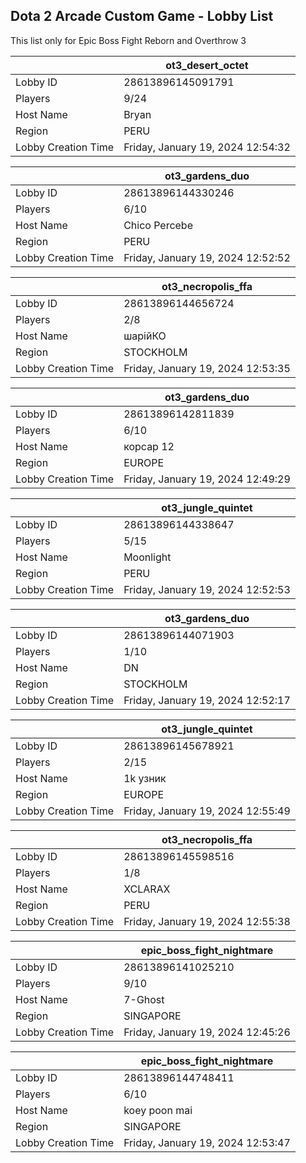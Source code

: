 ## Dota 2 Arcade Custom Game - Lobby List

This list only for Epic Boss Fight Reborn and Overthrow 3

|  | ot3_desert_octet |
| ------ | ------ |
| Lobby ID | 28613896145091791 |
| Players | 9/24 |
| Host Name | Bryan |
| Region | PERU |
| Lobby Creation Time | Friday, January 19, 2024 12:54:32 |


|  | ot3_gardens_duo |
| ------ | ------ |
| Lobby ID | 28613896144330246 |
| Players | 6/10 |
| Host Name | Chico Percebe |
| Region | PERU |
| Lobby Creation Time | Friday, January 19, 2024 12:52:52 |


|  | ot3_necropolis_ffa |
| ------ | ------ |
| Lobby ID | 28613896144656724 |
| Players | 2/8 |
| Host Name | шарійКО |
| Region | STOCKHOLM |
| Lobby Creation Time | Friday, January 19, 2024 12:53:35 |


|  | ot3_gardens_duo |
| ------ | ------ |
| Lobby ID | 28613896142811839 |
| Players | 6/10 |
| Host Name | корсар 12 |
| Region | EUROPE |
| Lobby Creation Time | Friday, January 19, 2024 12:49:29 |


|  | ot3_jungle_quintet |
| ------ | ------ |
| Lobby ID | 28613896144338647 |
| Players | 5/15 |
| Host Name | Moonlight |
| Region | PERU |
| Lobby Creation Time | Friday, January 19, 2024 12:52:53 |


|  | ot3_gardens_duo |
| ------ | ------ |
| Lobby ID | 28613896144071903 |
| Players | 1/10 |
| Host Name | DN |
| Region | STOCKHOLM |
| Lobby Creation Time | Friday, January 19, 2024 12:52:17 |


|  | ot3_jungle_quintet |
| ------ | ------ |
| Lobby ID | 28613896145678921 |
| Players | 2/15 |
| Host Name | 1k узник |
| Region | EUROPE |
| Lobby Creation Time | Friday, January 19, 2024 12:55:49 |


|  | ot3_necropolis_ffa |
| ------ | ------ |
| Lobby ID | 28613896145598516 |
| Players | 1/8 |
| Host Name | XCLARAX |
| Region | PERU |
| Lobby Creation Time | Friday, January 19, 2024 12:55:38 |


|  | epic_boss_fight_nightmare |
| ------ | ------ |
| Lobby ID | 28613896141025210 |
| Players | 9/10 |
| Host Name | 7-Ghost |
| Region | SINGAPORE |
| Lobby Creation Time | Friday, January 19, 2024 12:45:26 |


|  | epic_boss_fight_nightmare |
| ------ | ------ |
| Lobby ID | 28613896144748411 |
| Players | 6/10 |
| Host Name | koey poon mai |
| Region | SINGAPORE |
| Lobby Creation Time | Friday, January 19, 2024 12:53:47 |


